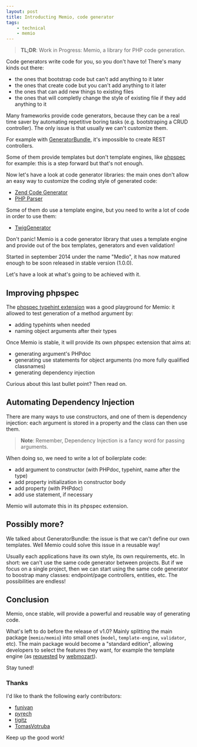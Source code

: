 ```yaml
---
layout: post
title: Introducting Memio, code generator
tags:
    - technical
    - memio
---
```


> **TL;DR**: Work in Progress: Memio, a library for PHP code generation.

Code generators write code for you, so you don't have to! There's many kinds out there:

* the ones that bootstrap code but can't add anything to it later
* the ones that create code but you can't add anything to it later
* the ones that can add new things to existing files
* the ones that will completly change the style of existing file if they add anything to it

Many frameworks provide code generators, because they can be a real time saver by
automating repetitive boring tasks (e.g. bootstraping a CRUD controller). The only
issue is that usually we can't customize them.

For example with [GeneratorBundle](https://github.com/sensiolabs/SensioGeneratorBundle),
it's impossible to create REST controllers.

Some of them provide templates but don't template engines, like [phpspec](http://phpspec.net/)
for example: this is a step forward but that's not enough.

Now let's have a look at code generator libraries: the main ones don't allow an easy
way to customize the coding style of generated code:

* [Zend Code Generator](http://framework.zend.com/manual/current/en/modules/zend.code.generator.examples.html)
* [PHP Parser](https://github.com/nikic/PHP-Parser)

Some of them do use a template engine, but you need to write a lot of code in order to use
them:

* [TwigGenerator](https://github.com/cedriclombardot/TwigGenerator)

Don't panic! Memio is a code generator library that uses a template engine and provide
out of the box templates, generators and even validation!

Started in september 2014 under the name "Medio", it has now matured enough to be soon
released in stable version (1.0.0).

Let's have a look at what's going to be achieved with it.

## Improving phpspec

The [phpspec typehint extension](https://github.com/ciaranmcnulty/phpspec-typehintedmethods) was
a good playground for Memio: it allowed to test generation of a method argument by:

* adding typehints when needed
* naming object arguments after their types

Once Memio is stable, it will provide its own phpspec extension that aims at:

* generating argument's PHPdoc
* generating use statements for object arguments (no more fully qualified classnames)
* generating dependency injection

Curious about this last bullet point? Then read on.

## Automating Dependency Injection

There are many ways to use constructors, and one of them is dependency injection:
each argument is stored in a property and the class can then use them.

> **Note**: Remember, Dependency Injection is a fancy word for passing arguments.

When doing so, we need to write a lot of boilerplate code:

* add argument to constructor (with PHPdoc, typehint, name after the type)
* add property initialization in constructor body
* add property (with PHPdoc)
* add use statement, if necessary

Memio will automate this in its phpspec extension.

## Possibly more?

We talked about GeneratorBundle: the issue is that we can't define our own templates.
Well Memio could solve this issue in a reusable way!

Usually each applications have its own style, its own requirements, etc. In short:
we can't use the same code generator between projects. But if we focus on a single
project, then we can start using the same code generator to boostrap many classes:
endpoint/page controllers, entities, etc. The possibilities are endless!

## Conclusion

Memio, once stable, will provide a powerful and reusable way of generating code.

What's left to do before the release of v1.0? Mainly splitting the main package
(`memio/memio`) into small ones (`model`, `template-engine`, `validator`, etc).
The main package would become a "standard edition", allowing developers to select
the features they want, for example the template engine (as [requested](https://github.com/memio/memio/issues/51)
by [webmozart](https://github.com/webmozart)).

Stay tuned!

### Thanks

I'd like to thank the following early contributors:

* [funivan](https://github.com/funivan)
* [pyrech](https://github.com/pyrech)
* [tigitz](https://github.com/tigitz)
* [TomasVotruba](https://github.com/TomasVotruba)

Keep up the good work!

